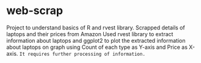 # web-scrap
Project to understand basics of R and rvest library. Scrapped details of laptops and their prices from Amazon
Used rvest library to extract information about laptops and ggplot2 to plot the extracted information about laptops on graph using Count of each type as Y-axis and Price as X-axis.
`It requires further processing of information.`

